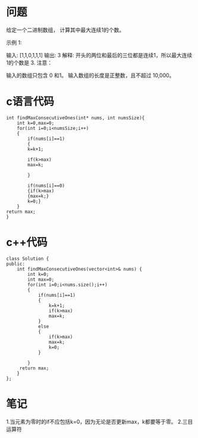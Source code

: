 # 问题
给定一个二进制数组， 计算其中最大连续1的个数。

示例 1:

输入: [1,1,0,1,1,1]
输出: 3
解释: 开头的两位和最后的三位都是连续1，所以最大连续1的个数是 3.
注意：

输入的数组只包含 0 和1。
输入数组的长度是正整数，且不超过 10,000。

# c语言代码
```
int findMaxConsecutiveOnes(int* nums, int numsSize){
    int k=0,max=0;
    for(int i=0;i<numsSize;i++)
    {
        if(nums[i]==1)
        {
        k=k+1;
        
        if(k>max)
        max=k;
        
        }
        
        if(nums[i]==0)
        {if(k>max)
        {max=k;}
        k=0;}
    }
return max;
}
```
# c++代码
```
class Solution {
public:
    int findMaxConsecutiveOnes(vector<int>& nums) {
        int k=0;
        int max=0;
        for(int i=0;i<nums.size();i++)
        {
            if(nums[i]==1)
            {
                k=k+1;
                if(k>max)
                max=k;
            }
            else
            {
                if(k>max)
                max=k;
                k=0;
            }

        }
     return max;   
    }
};
```
# 笔记
1.当元素为零时的if不应包括k=0，因为无论是否更新max，k都要等于零。
2.三目运算符
